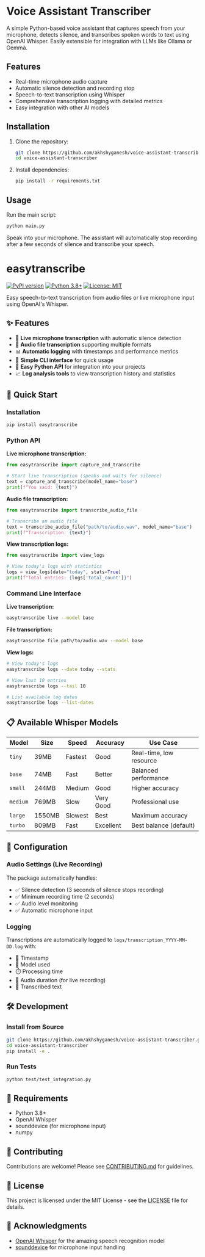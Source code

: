 # Voice Assistant Transcriber

A simple Python-based voice assistant that captures speech from your microphone, detects silence, and transcribes spoken words to text using OpenAI Whisper. Easily extensible for integration with LLMs like Ollama or Gemma.

## Features

- Real-time microphone audio capture
- Automatic silence detection and recording stop
- Speech-to-text transcription using Whisper
- Comprehensive transcription logging with detailed metrics
- Easy integration with other AI models

## Installation

1. Clone the repository:
   ```bash
   git clone https://github.com/akhshyganesh/voice-assistant-transcriber.git
   cd voice-assistant-transcriber
   ```

2. Install dependencies:
   ```bash
   pip install -r requirements.txt
   ```

## Usage

Run the main script:
```bash
python main.py
```
Speak into your microphone. The assistant will automatically stop recording after a few seconds of silence and transcribe your speech.

# easytranscribe

[![PyPI version](https://badge.fury.io/py/easytranscribe.svg)](https://badge.fury.io/py/easytranscribe)
[![Python 3.8+](https://img.shields.io/badge/python-3.8+-blue.svg)](https://www.python.org/downloads/)
[![License: MIT](https://img.shields.io/badge/License-MIT-yellow.svg)](https://opensource.org/licenses/MIT)

Easy speech-to-text transcription from audio files or live microphone input using OpenAI's Whisper.

## ✨ Features

- 🎤 **Live microphone transcription** with automatic silence detection
- 📁 **Audio file transcription** supporting multiple formats
- 📊 **Automatic logging** with timestamps and performance metrics
- 🔧 **Simple CLI interface** for quick usage
- 🐍 **Easy Python API** for integration into your projects
- 📈 **Log analysis tools** to view transcription history and statistics

## 🚀 Quick Start

### Installation

```bash
pip install easytranscribe
```

### Python API

**Live microphone transcription:**
```python
from easytranscribe import capture_and_transcribe

# Start live transcription (speaks and waits for silence)
text = capture_and_transcribe(model_name="base")
print(f"You said: {text}")
```

**Audio file transcription:**
```python
from easytranscribe import transcribe_audio_file

# Transcribe an audio file
text = transcribe_audio_file("path/to/audio.wav", model_name="base")
print(f"Transcription: {text}")
```

**View transcription logs:**
```python
from easytranscribe import view_logs

# View today's logs with statistics
logs = view_logs(date="today", stats=True)
print(f"Total entries: {logs['total_count']}")
```

### Command Line Interface

**Live transcription:**
```bash
easytranscribe live --model base
```

**File transcription:**
```bash
easytranscribe file path/to/audio.wav --model base
```

**View logs:**
```bash
# View today's logs
easytranscribe logs --date today --stats

# View last 10 entries
easytranscribe logs --tail 10

# List available log dates
easytranscribe logs --list-dates
```

## 📋 Available Whisper Models

| Model  | Size | Speed | Accuracy | Use Case |
|--------|------|-------|----------|----------|
| `tiny` | 39MB | Fastest | Good | Real-time, low resource |
| `base` | 74MB | Fast | Better | Balanced performance |
| `small` | 244MB | Medium | Good | Higher accuracy |
| `medium` | 769MB | Slow | Very Good | Professional use |
| `large` | 1550MB | Slowest | Best | Maximum accuracy |
| `turbo` | 809MB | Fast | Excellent | Best balance (default) |

## 🔧 Configuration

### Audio Settings (Live Recording)

The package automatically handles:
- ✅ Silence detection (3 seconds of silence stops recording)
- ✅ Minimum recording time (2 seconds)
- ✅ Audio level monitoring
- ✅ Automatic microphone input

### Logging

Transcriptions are automatically logged to `logs/transcription_YYYY-MM-DD.log` with:
- 📅 Timestamp
- 🤖 Model used
- ⏱️ Processing time
- 🎵 Audio duration (for live recording)
- 📝 Transcribed text

## 🛠️ Development

### Install from Source

```bash
git clone https://github.com/akhshyganesh/voice-assistant-transcriber.git
cd voice-assistant-transcriber
pip install -e .
```

### Run Tests

```bash
python test/test_integration.py
```

## 📄 Requirements

- Python 3.8+
- OpenAI Whisper
- sounddevice (for microphone input)
- numpy

## 🤝 Contributing

Contributions are welcome! Please see [CONTRIBUTING.md](CONTRIBUTING.md) for guidelines.

## 📜 License

This project is licensed under the MIT License - see the [LICENSE](LICENSE) file for details.

## 🙏 Acknowledgments

- [OpenAI Whisper](https://github.com/openai/whisper) for the amazing speech recognition model
- [sounddevice](https://github.com/spatialaudio/python-sounddevice) for microphone input handling
